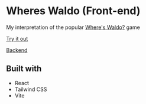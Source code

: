 # Wheres Waldo (Front-end)

My interpretation of the popular [Where's Waldo?](https://en.wikipedia.org/wiki/Where%27s_Wally%3F) game

[Try it out](https://wheres-waldo-frontend-alpha.vercel.app/)

[Backend](https://github.com/mastachiii/wheres-waldo-backend)

## Built with

* React
* Tailwind CSS
* Vite
 
